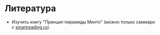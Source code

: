# Литература

* Изучить книгу "Принцип пирамиды Минто" (можно только саммари с [smartreading.ru](https://smartreading.ru)).
